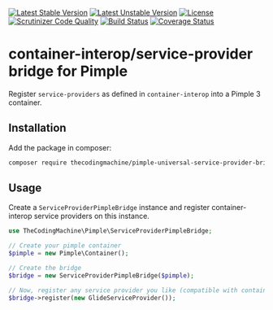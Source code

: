 [![Latest Stable Version](https://poser.pugx.org/thecodingmachine/pimple-universal-service-provider-bridge/v/stable.svg)](https://packagist.org/packages/thecodingmachine/pimple-universal-service-provider-bridge)
[![Latest Unstable Version](https://poser.pugx.org/thecodingmachine/pimple-universal-service-provider-bridge/v/unstable.svg)](https://packagist.org/packages/thecodingmachine/pimple-universal-service-provider-bridge)
[![License](https://poser.pugx.org/thecodingmachine/pimple-universal-service-provider-bridge/license.svg)](https://packagist.org/packages/thecodingmachine/pimple-universal-service-provider-bridge)
[![Scrutinizer Code Quality](https://scrutinizer-ci.com/g/thecodingmachine/pimple-universal-service-provider-bridge/badges/quality-score.png?b=1.0)](https://scrutinizer-ci.com/g/thecodingmachine/pimple-universal-service-provider-bridge/?branch=1.0)
[![Build Status](https://travis-ci.org/thecodingmachine/pimple-universal-service-provider-bridge.svg?branch=1.0)](https://travis-ci.org/thecodingmachine/pimple-universal-service-provider-bridge)
[![Coverage Status](https://coveralls.io/repos/thecodingmachine/pimple-universal-service-provider-bridge/badge.svg?branch=1.0)](https://coveralls.io/r/thecodingmachine/pimple-universal-service-provider-bridge?branch=1.0)


# container-interop/service-provider bridge for Pimple

Register `service-providers` as defined in `container-interop` into a Pimple 3 container.

## Installation

Add the package in composer:

```sh
composer require thecodingmachine/pimple-universal-service-provider-bridge ^1.0
```

## Usage

Create a `ServiceProviderPimpleBridge` instance and register container-interop service providers on this instance.

```php
use TheCodingMachine\Pimple\ServiceProviderPimpleBridge;

// Create your pimple container
$pimple = new Pimple\Container();

// Create the bridge
$bridge = new ServiceProviderPimpleBridge($pimple);

// Now, register any service provider you like (compatible with container-interop/service-provider) on the bridge
$bridge->register(new GlideServiceProvider());
```
